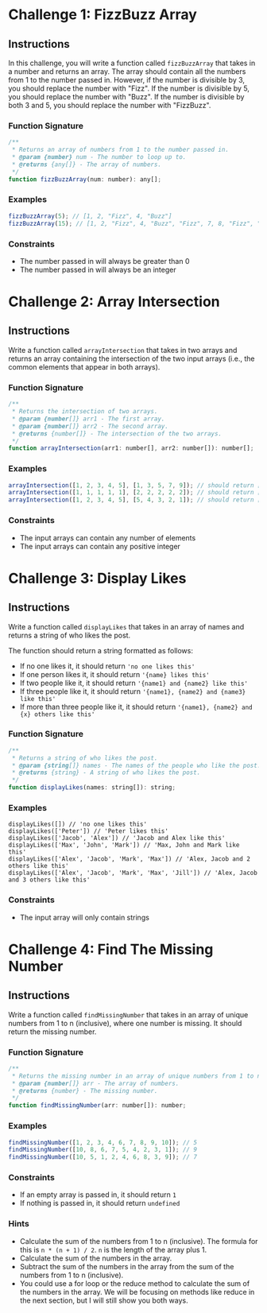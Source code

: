 # Challenge 1: FizzBuzz Array

## Instructions

In this challenge, you will write a function called `fizzBuzzArray` that takes in a number and returns an array. The array should contain all the numbers from 1 to the number passed in. However, if the number is divisible by 3, you should replace the number with "Fizz". If the number is divisible by 5, you should replace the number with "Buzz". If the number is divisible by both 3 and 5, you should replace the number with "FizzBuzz".

### Function Signature

```js
/**
 * Returns an array of numbers from 1 to the number passed in.
 * @param {number} num - The number to loop up to.
 * @returns {any[]} - The array of numbers.
 */
function fizzBuzzArray(num: number): any[];
```

### Examples

```js
fizzBuzzArray(5); // [1, 2, "Fizz", 4, "Buzz"]
fizzBuzzArray(15); // [1, 2, "Fizz", 4, "Buzz", "Fizz", 7, 8, "Fizz", "Buzz", 11, "Fizz", 13, 14, "FizzBuzz"]
```

### Constraints

- The number passed in will always be greater than 0
- The number passed in will always be an integer


# Challenge 2: Array Intersection

## Instructions

Write a function called `arrayIntersection` that takes in two arrays and returns an array containing the intersection of the two input arrays (i.e., the common elements that appear in both arrays).

### Function Signature

```js
/**
 * Returns the intersection of two arrays.
 * @param {number[]} arr1 - The first array.
 * @param {number[]} arr2 - The second array.
 * @returns {number[]} - The intersection of the two arrays.
 */
function arrayIntersection(arr1: number[], arr2: number[]): number[];
```

### Examples

```js
arrayIntersection([1, 2, 3, 4, 5], [1, 3, 5, 7, 9]); // should return [1, 3, 5]
arrayIntersection([1, 1, 1, 1, 1], [2, 2, 2, 2, 2]); // should return []
arrayIntersection([1, 2, 3, 4, 5], [5, 4, 3, 2, 1]); // should return [1, 2, 3, 4, 5]
```

### Constraints

- The input arrays can contain any number of elements
- The input arrays can contain any positive integer


# Challenge 3: Display Likes

## Instructions

Write a function called `displayLikes` that takes in an array of names and returns a string of who likes the post.

The function should return a string formatted as follows:

- If no one likes it, it should return `'no one likes this'`
- If one person likes it, it should return `'{name} likes this'`
- If two people like it, it should return `'{name1} and {name2} like this'`
- If three people like it, it should return `'{name1}, {name2} and {name3} like this'`
- If more than three people like it, it should return `'{name1}, {name2} and {x} others like this'`

### Function Signature

```js
/**
 * Returns a string of who likes the post.
 * @param {string[]} names - The names of the people who like the post.
 * @returns {string} - A string of who likes the post.
 */
function displayLikes(names: string[]): string;
```

### Examples

```JS
displayLikes([]) // 'no one likes this'
displayLikes(['Peter']) // 'Peter likes this'
displayLikes(['Jacob', 'Alex']) // 'Jacob and Alex like this'
displayLikes(['Max', 'John', 'Mark']) // 'Max, John and Mark like this'
displayLikes(['Alex', 'Jacob', 'Mark', 'Max']) // 'Alex, Jacob and 2 others like this'
displayLikes(['Alex', 'Jacob', 'Mark', 'Max', 'Jill']) // 'Alex, Jacob and 3 others like this'
```

### Constraints

- The input array will only contain strings


# Challenge 4: Find The Missing Number

## Instructions

Write a function called `findMissingNumber` that takes in an array of unique numbers from 1 to n (inclusive), where one number is missing. It should return the missing number.

### Function Signature

```js
/**
 * Returns the missing number in an array of unique numbers from 1 to n (inclusive).
 * @param {number[]} arr - The array of numbers.
 * @returns {number} - The missing number.
 */
function findMissingNumber(arr: number[]): number;
```

### Examples

```js
findMissingNumber([1, 2, 3, 4, 6, 7, 8, 9, 10]); // 5
findMissingNumber([10, 8, 6, 7, 5, 4, 2, 3, 1]); // 9
findMissingNumber([10, 5, 1, 2, 4, 6, 8, 3, 9]); // 7
```

### Constraints

- If an empty array is passed in, it should return `1`
- If nothing is passed in, it should return `undefined`

### Hints

- Calculate the sum of the numbers from 1 to n (inclusive). The formula for this is `n * (n + 1) / 2`. `n` is the length of the array plus 1.
- Calculate the sum of the numbers in the array.
- Subtract the sum of the numbers in the array from the sum of the numbers from 1 to n (inclusive).
- You could use a for loop or the reduce method to calculate the sum of the numbers in the array. We will be focusing on methods like reduce in the next section, but I will still show you both ways.